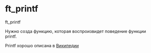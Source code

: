 # ft_printf
ft_printf

Нужно созда функцию, которая воспроизвидет поведение функции printf. 

Printf хорошо описана в [Википедии](https://ru.wikipedia.org/wiki/Printf)
